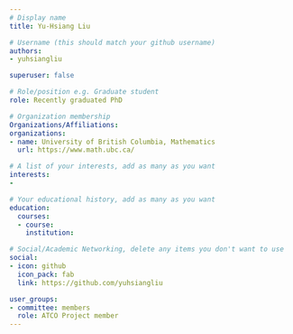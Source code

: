 ```yaml
---
# Display name
title: Yu-Hsiang Liu

# Username (this should match your github username)
authors:
- yuhsiangliu

superuser: false

# Role/position e.g. Graduate student
role: Recently graduated PhD

# Organization membership
Organizations/Affiliations:
organizations:
- name: University of British Columbia, Mathematics
  url: https://www.math.ubc.ca/

# A list of your interests, add as many as you want
interests:
- 

# Your educational history, add as many as you want
education:
  courses:
  - course: 
    institution: 

# Social/Academic Networking, delete any items you don't want to use
social:
- icon: github
  icon_pack: fab
  link: https://github.com/yuhsiangliu

user_groups:
- committee: members
  role: ATCO Project member
---
```

